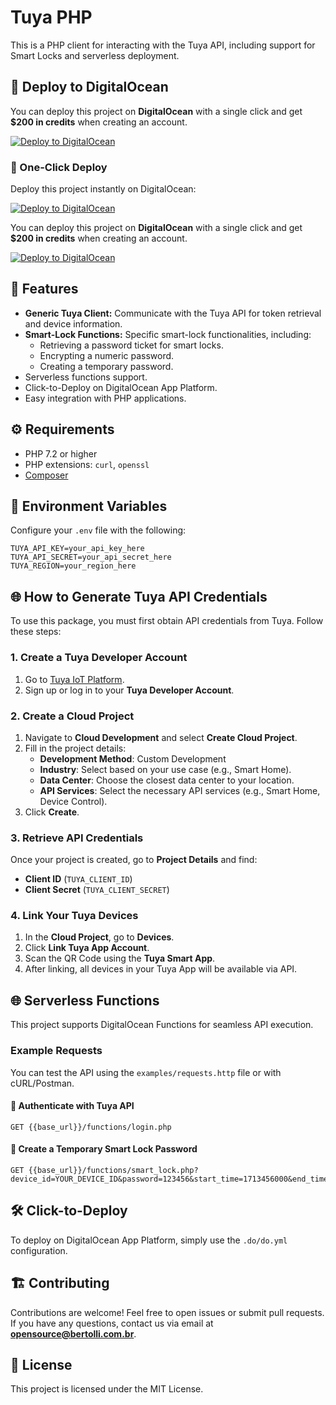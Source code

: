 # Tuya PHP

This is a PHP client for interacting with the Tuya API, including support for Smart Locks and serverless deployment.

## 🚀 Deploy to DigitalOcean

You can deploy this project on **DigitalOcean** with a single click and get **$200 in credits** when creating an account.

[![Deploy to DigitalOcean](https://web-platforms.sfo2.cdn.digitaloceanspaces.com/WWW/Badge%201.svg)](https://www.digitalocean.com/?refcode=e6dcb42c53c3&utm_campaign=Referral_Invite&utm_medium=Referral_Program&utm_source=badge)

### **🔹 One-Click Deploy**
Deploy this project instantly on DigitalOcean:

[![Deploy to DigitalOcean](https://deploy.workers.dev/?url=https://github.com/Rbertolli/tuya_php)](https://cloud.digitalocean.com/apps/new?repo=https://github.com/Rbertolli/tuya_php)

You can deploy this project on **DigitalOcean** with a single click and get **$200 in credits** when creating an account.

[![Deploy to DigitalOcean](https://web-platforms.sfo2.cdn.digitaloceanspaces.com/WWW/Badge%201.svg)](https://www.digitalocean.com/?refcode=e6dcb42c53c3&utm_campaign=Referral_Invite&utm_medium=Referral_Program&utm_source=badge)

## 📖 Features
- **Generic Tuya Client:** Communicate with the Tuya API for token retrieval and device information.
- **Smart-Lock Functions:** Specific smart-lock functionalities, including:
  - Retrieving a password ticket for smart locks.
  - Encrypting a numeric password.
  - Creating a temporary password.
- Serverless functions support.
- Click-to-Deploy on DigitalOcean App Platform.
- Easy integration with PHP applications.

## ⚙️ Requirements
- PHP 7.2 or higher
- PHP extensions: `curl`, `openssl`
- [Composer](https://getcomposer.org/)

## 📜 Environment Variables
Configure your `.env` file with the following:
```
TUYA_API_KEY=your_api_key_here
TUYA_API_SECRET=your_api_secret_here
TUYA_REGION=your_region_here
```

## 🌐 How to Generate Tuya API Credentials
To use this package, you must first obtain API credentials from Tuya. Follow these steps:

### **1. Create a Tuya Developer Account**
1. Go to [Tuya IoT Platform](https://iot.tuya.com/).
2. Sign up or log in to your **Tuya Developer Account**.

### **2. Create a Cloud Project**
1. Navigate to **Cloud Development** and select **Create Cloud Project**.
2. Fill in the project details:
   - **Development Method**: Custom Development
   - **Industry**: Select based on your use case (e.g., Smart Home).
   - **Data Center**: Choose the closest data center to your location.
   - **API Services**: Select the necessary API services (e.g., Smart Home, Device Control).
3. Click **Create**.

### **3. Retrieve API Credentials**
Once your project is created, go to **Project Details** and find:
- **Client ID** (`TUYA_CLIENT_ID`)
- **Client Secret** (`TUYA_CLIENT_SECRET`)

### **4. Link Your Tuya Devices**
1. In the **Cloud Project**, go to **Devices**.
2. Click **Link Tuya App Account**.
3. Scan the QR Code using the **Tuya Smart App**.
4. After linking, all devices in your Tuya App will be available via API.

## 🌐 Serverless Functions
This project supports DigitalOcean Functions for seamless API execution.

### Example Requests
You can test the API using the `examples/requests.http` file or with cURL/Postman.

#### 🔐 Authenticate with Tuya API
```http
GET {{base_url}}/functions/login.php
```

#### 🔑 Create a Temporary Smart Lock Password
```http
GET {{base_url}}/functions/smart_lock.php?device_id=YOUR_DEVICE_ID&password=123456&start_time=1713456000&end_time=1713542400
```

## 🛠 Click-to-Deploy
To deploy on DigitalOcean App Platform, simply use the `.do/do.yml` configuration.

## 🏗 Contributing
Contributions are welcome! Feel free to open issues or submit pull requests.
If you have any questions, contact us via email at **opensource@bertolli.com.br**.

## 📄 License
This project is licensed under the MIT License.
